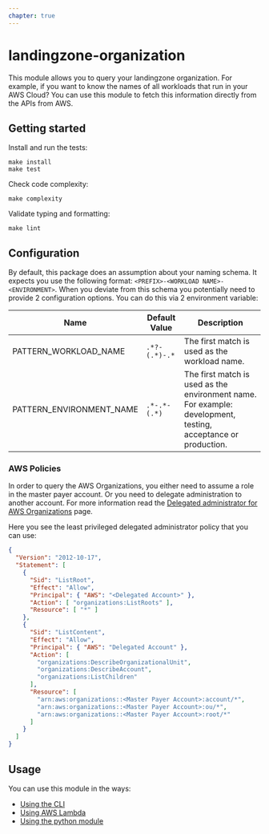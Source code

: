 ```yaml
---
chapter: true
---
```


# landingzone-organization

This module allows you to query your landingzone organization. For example, if you want to know the names of all workloads that run in your AWS Cloud? You can use this module to fetch this information directly from the APIs from AWS.
## Getting started

Install and run the tests:

```shell
make install
make test
```

Check code complexity:

```shell
make complexity
```

Validate typing and formatting:

```shell
make lint
```

## Configuration

By default, this package does an assumption about your naming schema. It expects you use the following format:
`<PREFIX>-<WORKLOAD NAME>-<ENVIRONMENT>`. When you deviate from this schema you potentially need to provide 2 configuration
options. You can do this via 2 environment variable:

| **Name**                 | **Default Value** | **Description**                                                                                               |
|--------------------------|-------------------|---------------------------------------------------------------------------------------------------------------|
| PATTERN_WORKLOAD_NAME    | `.*?-(.*)-.*`     | The first match is used as the workload name.                                                                 |
| PATTERN_ENVIRONMENT_NAME | `.*-.*-(.*)`      | The first match is used as the environment name. For example: development, testing, acceptance or production. | 

### AWS Policies

In order to query the AWS Organizations, you either need to assume a role in the master payer account. Or you need to
delegate administration to another account. For more information read the [Delegated administrator for AWS Organizations](https://docs.aws.amazon.com/organizations/latest/userguide/orgs_delegate_policies.html) page.

Here you see the least privileged delegated administrator policy that you can use:  

```json
{
  "Version": "2012-10-17",
  "Statement": [
    {
      "Sid": "ListRoot",
      "Effect": "Allow",
      "Principal": { "AWS": "<Delegated Account>" },
      "Action": [ "organizations:ListRoots" ],
      "Resource": [ "*" ]
    },
    {
      "Sid": "ListContent",
      "Effect": "Allow",
      "Principal": { "AWS": "Delegated Account" },
      "Action": [
        "organizations:DescribeOrganizationalUnit",
        "organizations:DescribeAccount",
        "organizations:ListChildren"
      ],
      "Resource": [
        "arn:aws:organizations::<Master Payer Account>:account/*",
        "arn:aws:organizations::<Master Payer Account>:ou/*",
        "arn:aws:organizations::<Master Payer Account>:root/*"
      ]
    }
  ]
}
```

## Usage

You can use this module in the ways:

- [Using the CLI](./docs/using-cli.md)
- [Using AWS Lambda](./docs/using-lambda.md)
- [Using the python module](./docs/using-python-module.md)